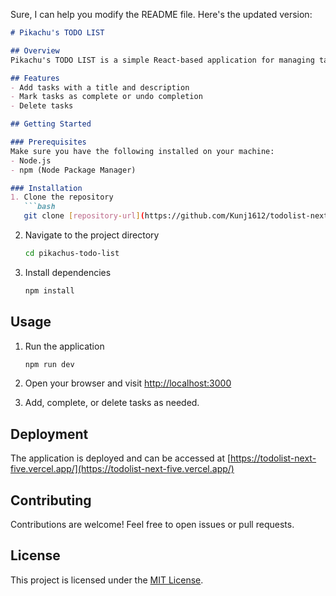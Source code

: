 Sure, I can help you modify the README file. Here's the updated version:

```markdown
# Pikachu's TODO LIST

## Overview
Pikachu's TODO LIST is a simple React-based application for managing tasks. Users can add tasks, mark them as complete, and delete them.

## Features
- Add tasks with a title and description
- Mark tasks as complete or undo completion
- Delete tasks

## Getting Started

### Prerequisites
Make sure you have the following installed on your machine:
- Node.js
- npm (Node Package Manager)

### Installation
1. Clone the repository
   ```bash
   git clone [repository-url](https://github.com/Kunj1612/todolist-next)
   ```

2. Navigate to the project directory
   ```bash
   cd pikachus-todo-list
   ```

3. Install dependencies
   ```bash
   npm install
   ```

## Usage
1. Run the application
   ```bash
   npm run dev
   ```
2. Open your browser and visit [http://localhost:3000](http://localhost:3000)

3. Add, complete, or delete tasks as needed.

## Deployment
The application is deployed and can be accessed at [https://todolist-next-five.vercel.app/](https://todolist-next-five.vercel.app/)

## Contributing
Contributions are welcome! Feel free to open issues or pull requests.

## License
This project is licensed under the [MIT License](LICENSE).
